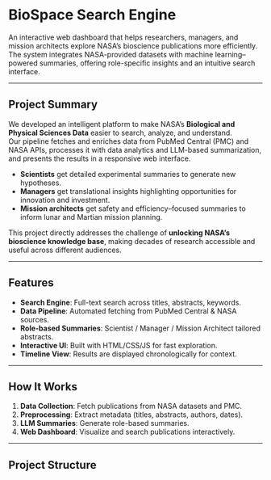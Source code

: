 # BioSpace Search Engine

An interactive web dashboard that helps researchers, managers, and mission architects explore NASA’s bioscience publications more efficiently.  
The system integrates NASA-provided datasets with machine learning–powered summaries, offering role-specific insights and an intuitive search interface.

---

## Project Summary
We developed an intelligent platform to make NASA’s **Biological and Physical Sciences Data** easier to search, analyze, and understand.  
Our pipeline fetches and enriches data from PubMed Central (PMC) and NASA APIs, processes it with data analytics and LLM-based summarization, and presents the results in a responsive web interface.  

- **Scientists** get detailed experimental summaries to generate new hypotheses.  
- **Managers** get translational insights highlighting opportunities for innovation and investment.  
- **Mission architects** get safety and efficiency–focused summaries to inform lunar and Martian mission planning.  

This project directly addresses the challenge of **unlocking NASA’s bioscience knowledge base**, making decades of research accessible and useful across different audiences.

---

## Features
-  **Search Engine**: Full-text search across titles, abstracts, keywords.  
-  **Data Pipeline**: Automated fetching from PubMed Central & NASA sources.  
-  **Role-based Summaries**: Scientist / Manager / Mission Architect tailored abstracts.  
-  **Interactive UI**: Built with HTML/CSS/JS for fast exploration.  
-  **Timeline View**: Results are displayed chronologically for context.  

---

##  How It Works
1. **Data Collection**: Fetch publications from NASA datasets and PMC.  
2. **Preprocessing**: Extract metadata (titles, abstracts, authors, dates).  
3. **LLM Summaries**: Generate role-based summaries.  
4. **Web Dashboard**: Visualize and search publications interactively.  

---

##  Project Structure
